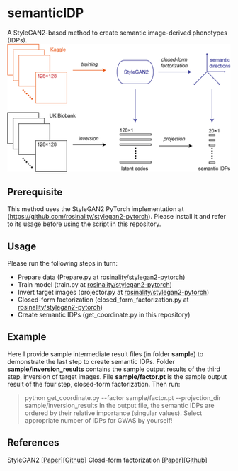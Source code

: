 # semanticIDP
A StyleGAN2-based method to create semantic image-derived phenotypes (IDPs).
![Workflow](doc/workflow.png)
## Prerequisite
This method uses the StyleGAN2 PyTorch implementation at (https://github.com/rosinality/stylegan2-pytorch). Please install it and refer to its usage before using the script in this repository.
## Usage
Please run the following steps in turn:
* Prepare data (Prepare.py at [rosinality/stylegan2-pytorch](https://github.com/rosinality/stylegan2-pytorch))
* Train model (train.py at [rosinality/stylegan2-pytorch](https://github.com/rosinality/stylegan2-pytorch))
* Invert target images (projector.py at [rosinality/stylegan2-pytorch](https://github.com/rosinality/stylegan2-pytorch))
* Closed-form factorization (closed_form_factorization.py at [rosinality/stylegan2-pytorch](https://github.com/rosinality/stylegan2-pytorch))
* Create semantic IDPs (get_coordinate.py in this repository)
## Example
Here I provide sample intermediate result files (in folder **sample**) to demonstrate the last step to create semantic IDPs.
Folder **sample/inversion_results** contains the sample output results of the third step, inversion of target images.
File **sample/factor.pt** is the sample output result of the four step, closed-form factorization.
Then run:
> python get_coordinate.py --factor sample/factor.pt --projection_dir sample/inversion_results
In the output file, the semantic IDPs are ordered by their relative importance (singular values). Select appropriate number of IDPs for GWAS by yourself!
## References
StyleGAN2 [[Paper](https://arxiv.org/abs/1912.04958)][[Github](https://github.com/NVlabs/stylegan2)]
Closd-form factorization [[Paper](https://arxiv.org/abs/2007.06600)][[Github](https://github.com/genforce/sefa)]